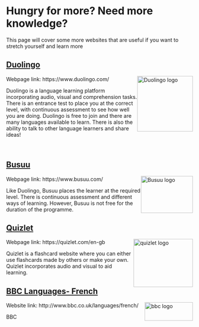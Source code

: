 <h1> Hungry for more? Need more knowledge? </h1> 
<body>
<p> This page will cover some more websites that are useful if you want to stretch yourself and learn more </p>
  <h2> <a href="https://www.duolingo.com/" > Duolingo </a> </h2> <img src="https://d35aaqx5ub95lt.cloudfront.net/images/logo-with-duo.png" alt="Duolingo logo" style="float:right;width:150px;height:150px;" >
  Webpage link: https://www.duolingo.com/
 <p> Duolingo is a language learning platform incorporating audio, visual and comprehension tasks. There is an entrance test to place you at the correct level, with continuous assessment to see how well you are doing. Duolingo is free to join and there are many languages available to learn. There is also the ability to talk to other language learners and share ideas! </p>
 <br>
<p> <h2> <a href="https://www.busuu.com/" > Busuu </a> </h2>  
 <img src="https://lh3.googleusercontent.com/53v92E5zR1PfZS5tDbyWUvsulfftD0QeAk_3RaWTfAWIUjAE6GC27sY8Suoc2bLJmn5r" alt="Busuu logo" style="float:right;width:140px;height:100px;" >
 Webpage link: https://www.busuu.com/
  </p>
  <p> Like Duolingo, Busuu places the learner at the required level. There is continuous assessment and different ways of learning. However, Busuu is not free for the duration of the programme. </p>

<h2> <a href="https://quizlet.com/en-gb" > Quizlet </a> </h2> <img src="https://pbs.twimg.com/media/DsZnGbCUUAEBfGz.jpg" alt="quizlet logo" style="float:right;width:160px;height:130px;" >
  Webpage link: https://quizlet.com/en-gb
  <p> Quizlet is a flashcard website where you can either use flashcards made by others or make your own. Quizlet incorporates audio and visual to aid learning. </p>

<h2> <a href="http://www.bbc.co.uk/languages/french/" >  BBC Languages- French </a> </h2>
<img src="https://bbc-uploads.s3.amazonaws.com/2KknodmqJ3pskRtRiSmgfpk7Jk6oja25gkdpS7Df6bSd7JhldmDokR4oRRD.jpg" alt="bbc logo" style="float:right;width:130px;height:50px;" >
Website link: http://www.bbc.co.uk/languages/french/  
<p> BBC </p>
